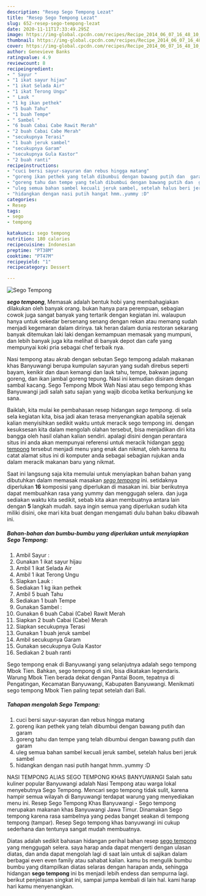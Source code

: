 ```yaml
---
description: "Resep Sego Tempong Lezat"
title: "Resep Sego Tempong Lezat"
slug: 652-resep-sego-tempong-lezat
date: 2020-11-11T17:33:49.295Z
image: https://img-global.cpcdn.com/recipes/Recipe_2014_06_07_16_48_10_614_cffc38_original_20140101_073155/751x532cq70/sego-tempong-foto-resep-utama.jpg
thumbnail: https://img-global.cpcdn.com/recipes/Recipe_2014_06_07_16_48_10_614_cffc38_original_20140101_073155/751x532cq70/sego-tempong-foto-resep-utama.jpg
cover: https://img-global.cpcdn.com/recipes/Recipe_2014_06_07_16_48_10_614_cffc38_original_20140101_073155/751x532cq70/sego-tempong-foto-resep-utama.jpg
author: Genevieve Banks
ratingvalue: 4.9
reviewcount: 8
recipeingredient:
- " Sayur "
- "1 ikat sayur hijau"
- "1 ikat Selada Air"
- "1 ikat Terong Ungu"
- " Lauk "
- "1 kg ikan pethek"
- "5 buah Tahu"
- "1 buah Tempe"
- " Sambel "
- "6 buah Cabai Cabe Rawit Merah"
- "2 buah Cabai Cabe Merah"
- "secukupnya Terasi"
- "1 buah jeruk sambel"
- "secukupnya Garam"
- "secukupnya Gula Kastor"
- "2 buah ranti"
recipeinstructions:
- "cuci bersi sayur-sayuran dan rebus hingga matang"
- "goreng ikan pethek yang telah dibumbui dengan bawang putih dan  garam"
- "goreng tahu dan tempe yang telah dibumbui dengan bawang putih dan  garam"
- "uleg semua bahan sambel kecuali jeruk sambel, setelah halus beri jeruk sambel"
- "hidangkan dengan nasi putih hangat hmm..yummy :D"
categories:
- Resep
tags:
- sego
- tempong

katakunci: sego tempong 
nutrition: 180 calories
recipecuisine: Indonesian
preptime: "PT38M"
cooktime: "PT47M"
recipeyield: "1"
recipecategory: Dessert

---
```



![Sego Tempong](https://img-global.cpcdn.com/recipes/Recipe_2014_06_07_16_48_10_614_cffc38_original_20140101_073155/751x532cq70/sego-tempong-foto-resep-utama.jpg)

<b><i>sego tempong</i></b>, Memasak adalah bentuk hobi yang membahagiakan dilakukan oleh banyak orang. bukan hanya para perempuan, sebagian cowok juga sangat banyak yang tertarik dengan kegiatan ini. walaupun hanya untuk sekedar bersenang senang dengan rekan atau memang sudah menjadi kegemaran dalam dirinya. tak heran dalam dunia restoran sekarang banyak ditemukan laki laki dengan kemampuan memasak yang mumpuni, dan lebih banyak juga kita melihat di banyak depot dan cafe yang mempunyai koki pria sebagai chef terbaik nya.

Nasi tempong atau akrab dengan sebutan Sego tempong adalah makanan khas Banyuwangi berupa kumpulan sayuran yang sudah direbus seperti bayam, kenikir dan daun kemangi dan lauk tahu, tempe, bakwan jagung goreng, dan ikan jambal goreng tepung. Nasi ini kemudian disiram dengan sambal kacang. Sego Tempong Mbok Wah Nasi atau sego tempong khas Banyuwangi jadi salah satu sajian yang wajib dicoba ketika berkunjung ke sana.

Baiklah, kita mulai ke pembahasan resep hidangan <i>sego tempong</i>. di sela sela kegiatan kita, bisa jadi akan terasa menyenangkan apabila sejenak kalian menyisihkan sedikit waktu untuk meracik sego tempong ini. dengan kesuksesan kita dalam mengolah olahan tersebut, bisa menjadikan diri kita bangga oleh hasil olahan kalian sendiri. apalagi disini dengan perantara situs ini anda akan mempunyai referensi untuk meracik hidangan <u>sego tempong</u> tersebut menjadi menu yang enak dan nikmat, oleh karena itu catat alamat situs ini di komputer anda sebagai sebagian rujukan anda dalam meracik makanan baru yang nikmat.


Saat ini langsung saja kita memulai untuk menyiapkan bahan bahan yang dibutuhkan dalam memasak masakan <u><i>sego tempong</i></u> ini. setidaknya diperlukan <b>16</b> komposisi yang diperlukan di masakan ini. biar berikutnya dapat membuahkan rasa yang yummy dan menggugah selera. dan juga sediakan waktu kita sedikit, sebab kita akan membuatnya antara lain dengan <b>5</b> langkah mudah. saya ingin semua yang diperlukan sudah kita miliki disini, oke mari kita buat dengan mengamati dulu bahan baku dibawah ini.

<!--inarticleads1-->

##### Bahan-bahan dan bumbu-bumbu yang diperlukan untuk menyiapkan Sego Tempong:

1. Ambil  Sayur :
1. Gunakan 1 ikat sayur hijau
1. Ambil 1 ikat Selada Air
1. Ambil 1 ikat Terong Ungu
1. Siapkan  Lauk :
1. Sediakan 1 kg ikan pethek
1. Ambil 5 buah Tahu
1. Sediakan 1 buah Tempe
1. Gunakan  Sambel :
1. Gunakan 6 buah Cabai (Cabe) Rawit Merah
1. Siapkan 2 buah Cabai (Cabe) Merah
1. Siapkan secukupnya Terasi
1. Gunakan 1 buah jeruk sambel
1. Ambil secukupnya Garam
1. Gunakan secukupnya Gula Kastor
1. Sediakan 2 buah ranti


Sego tempong enak di Banyuwangi yang selanjutnya adalah sego tempong Mbok Tien. Bahkan, sego tempong di sini, bisa dikatakan legendaris. Warung Mbok Tien berada dekat dengan Pantai Boom, tepatnya di Pengatingan, Kecamatan Banyuwangi, Kabupaten Banyuwangi. Menikmati sego tempong Mbok Tien paling tepat setelah dari Bali. 

<!--inarticleads2-->

##### Tahapan mengolah Sego Tempong:

1. cuci bersi sayur-sayuran dan rebus hingga matang
1. goreng ikan pethek yang telah dibumbui dengan bawang putih dan  garam
1. goreng tahu dan tempe yang telah dibumbui dengan bawang putih dan  garam
1. uleg semua bahan sambel kecuali jeruk sambel, setelah halus beri jeruk sambel
1. hidangkan dengan nasi putih hangat hmm..yummy :D


NASI TEMPONG ALIAS SEGO TEMPONG KHAS BANYUWANGI Salah satu kuliner popular Banyuwangi adalah Nasi Tempong atau warga lokal menyebutnya Sego Tempong. Mencari sego tempong tidak sulit, karena hampir semua wilayah di Banyuwangi terdapat warung yang menyediakan menu ini. Resep Sego Tempong Khas Banyuwangi - Sego tempong merupakan makanan khas Banyuwangi Jawa Timur. Dinamakan Sego tempong karena rasa sambelnya yang pedas banget seakan di tempong tempong (tampar). Resep Sego tempong khas banyuwangi ini cukup sederhana dan tentunya sangat mudah membuatnya. 

Diatas adalah sedikit bahasan hidangan perihal bahan resep <u>sego tempong</u> yang menggugah selera. saya harap anda dapat mengerti dengan ulasan diatas, dan anda dapat mengolah lagi di saat lain untuk di sajikan dalam berbagai even even family atau sahabat kalian. kamu bs mengulik bumbu bumbu yang ditampilkan diatas selaras dengan harapan anda, sehingga hidangan <b>sego tempong</b> ini bs menjadi lebih endess dan sempurna lagi. berikut penjelasan singkat ini, sampai jumpa kembali di lain hal. kami harap hari kamu menyenangkan.

